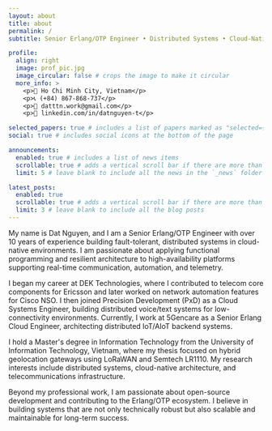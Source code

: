 ```yaml
---
layout: about
title: about
permalink: /
subtitle: Senior Erlang/OTP Engineer • Distributed Systems • Cloud-Native Architecture

profile:
  align: right
  image: prof_pic.jpg
  image_circular: false # crops the image to make it circular
  more_info: >
    <p>📍 Ho Chi Minh City, Vietnam</p>
    <p>📞 (+84) 867-868-737</p>
    <p>📧 datttn.work@gmail.com</p>
    <p>🔗 linkedin.com/in/datnguyen-t</p>

selected_papers: true # includes a list of papers marked as "selected={true}"
social: true # includes social icons at the bottom of the page

announcements:
  enabled: true # includes a list of news items
  scrollable: true # adds a vertical scroll bar if there are more than 3 news items
  limit: 5 # leave blank to include all the news in the `_news` folder

latest_posts:
  enabled: true
  scrollable: true # adds a vertical scroll bar if there are more than 3 new posts items
  limit: 3 # leave blank to include all the blog posts
---
```


My name is Dat Nguyen, and I am a Senior Erlang/OTP Engineer with over 10 years of experience building fault-tolerant, distributed systems in cloud-native environments. I am passionate about applying functional programming and resilient architecture to high-availability platforms supporting real-time communication, automation, and telemetry.

I began my career at DEK Technologies, where I contributed to telecom core components for Ericsson and later worked on network automation features for Cisco NSO. I then joined Precision Development (PxD) as a Cloud Systems Engineer, building distributed voice/text systems for low-connectivity environments. Currently, I work at 5Gencare as a Senior Erlang Cloud Engineer, architecting distributed IoT/AIoT backend systems.

I hold a Master's degree in Information Technology from the University of Information Technology, Vietnam, where my thesis focused on hybrid geolocation gateways using LoRaWAN and Semtech LR1110. My research interests include distributed systems, cloud-native architecture, and telecommunications infrastructure.

Beyond my professional work, I am passionate about open-source development and contributing to the Erlang/OTP ecosystem. I believe in building systems that are not only technically robust but also scalable and maintainable for long-term success.
